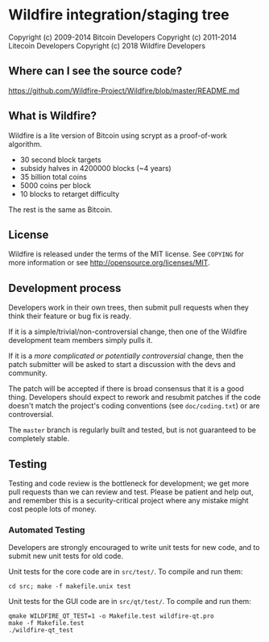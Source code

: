 Wildfire integration/staging tree
================================

Copyright (c) 2009-2014 Bitcoin Developers
Copyright (c) 2011-2014 Litecoin Developers
Copyright (c) 2018 Wildfire Developers

Where can I see the source code?
-------------------------------

https://github.com/Wildfire-Project/Wildfire/blob/master/README.md

What is Wildfire?
----------------

Wildfire is a lite version of Bitcoin using scrypt as a proof-of-work algorithm.
 - 30 second block targets
 - subsidy halves in 4200000 blocks (~4 years)
 - 35 billion total coins
 - 5000 coins per block
 - 10 blocks to retarget difficulty

The rest is the same as Bitcoin.

License
-------

Wildfire is released under the terms of the MIT license. See `COPYING` for more
information or see http://opensource.org/licenses/MIT.

Development process
-------------------

Developers work in their own trees, then submit pull requests when they think
their feature or bug fix is ready.

If it is a simple/trivial/non-controversial change, then one of the Wildfire
development team members simply pulls it.

If it is a *more complicated or potentially controversial* change, then the patch
submitter will be asked to start a discussion with the devs and community.

The patch will be accepted if there is broad consensus that it is a good thing.
Developers should expect to rework and resubmit patches if the code doesn't
match the project's coding conventions (see `doc/coding.txt`) or are
controversial.

The `master` branch is regularly built and tested, but is not guaranteed to be
completely stable.

Testing
-------

Testing and code review is the bottleneck for development; we get more pull
requests than we can review and test. Please be patient and help out, and
remember this is a security-critical project where any mistake might cost people
lots of money.

### Automated Testing

Developers are strongly encouraged to write unit tests for new code, and to
submit new unit tests for old code.

Unit tests for the core code are in `src/test/`. To compile and run them:

    cd src; make -f makefile.unix test

Unit tests for the GUI code are in `src/qt/test/`. To compile and run them:

    qmake WILDFIRE_QT_TEST=1 -o Makefile.test wildfire-qt.pro
    make -f Makefile.test
    ./wildfire-qt_test
